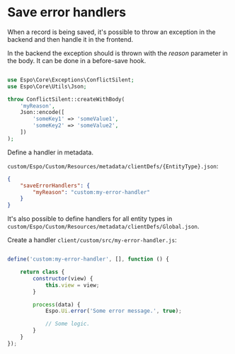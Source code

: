 # Save error handlers

When a record is being saved, it's possible to throw an exception in the backend and then handle it in the frontend.

In the backend the exception should is thrown with the *reason* parameter in the body. It can be done in a before-save hook.

```php

use Espo\Core\Exceptions\ConflictSilent;
use Espo\Core\Utils\Json;

throw ConflictSilent::createWithBody(
    'myReason',
    Json::encode([
        'someKey1' => 'someValue1',
        'someKey2' => 'someValue2',
    ])
);

```

Define a handler in metadata.

`custom/Espo/Custom/Resources/metadata/clientDefs/{EntityType}.json`:

```json
{
    "saveErrorHandlers": {
        "myReason": "custom:my-error-handler"
    }
}
```

It's also possible to define handlers for all entity types in `custom/Espo/Custom/Resources/metadata/clientDefs/Global.json`.

Create a handler `client/custom/src/my-error-handler.js`:

```js

define('custom:my-error-handler', [], function () {

    return class {
        constructor(view) {
            this.view = view;
        }

        process(data) {
            Espo.Ui.error('Some error message.', true);

            // Some logic.
        }
    }
});
```
